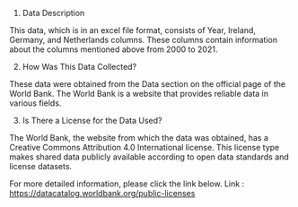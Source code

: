 1. Data Description 

This data, which is in an excel file format, consists of Year, Ireland, Germany, and Netherlands columns. These columns contain information about the columns mentioned above from 2000 to 2021.

2. How Was This Data Collected? 

These data were obtained from the Data section on the official page of the World Bank. The World Bank is a website that provides reliable data in various fields.

3. Is There a License for the Data Used? 

The World Bank, the website from which the data was obtained, has a Creative Commons Attribution 4.0 International license. This license type makes shared data publicly available according to open data standards and license datasets. 

For more detailed information, please click the link below.
Link : https://datacatalog.worldbank.org/public-licenses
